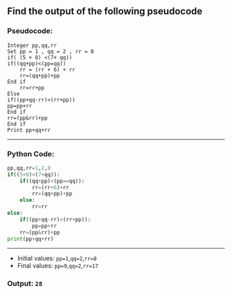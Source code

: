 ## Find the output of the following pseudocode

### Pseudocode:
```
Integer pp,qq,rr
Set pp = 1 , qq = 2 , rr = 8
if( (5 + 8) <(7+ qq))
if((qq+pp)<(pp=qq))
    rr = (rr + 6) + rr
    rr=(qq+pp)+pp
End if
    rr=rr+pp
Else
if((pp+qq-rr)<(rr+pp))
pp=pp+rr
End if
rr=(pp&rr)+pp
End if
Print pp+qq+rr
```

---

### Python Code:

```python
pp,qq,rr=1,2,8
if((5+8)<(7+qq)):
    if((qq+pp)<(pp==qq)):
        rr=(rr+6)+rr
        rr=(qq+pp)+pp
    else:
        rr=rr
else:
    if((pp+qq-rr)<(rr+pp)):
        pp=pp+rr
    rr=(pp&rr)+pp
print(pp+qq+rr)
```

---

- Initial values: `pp=1`,`qq=2`,`rr=8`
- Final values: `pp=9`,`qq=2`,`rr=17`

### Output: `28`